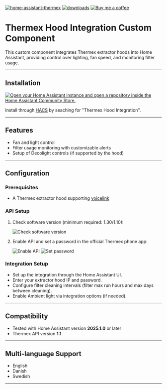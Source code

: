 [![home-assistant-thermex](https://img.shields.io/github/release/hsk-dk/home-assistant-thermex/all.svg?style=plastic&label=Current%20release)](https://github.com/hsk-dk/home-assistant-thermex) [![downloads](https://img.shields.io/github/downloads/hsk-dk/home-assistant-thermex/total?style=plastic&label=Total%20downloads)](https://github.com/hsk-dk/home-assistant-thermex) [![Buy me a coffee](https://img.shields.io/static/v1?label=Buy%20me%20a%20coffee&message=and%20say%20thanks&color=orange&logo=buymeacoffee&logoColor=white&style=plastic)](https://www.buymeacoffee.com/hskdk)

# Thermex Hood Integration Custom Component

This custom component integrates Thermex extractor hoods into Home Assistant, providing control over lighting, fan speed, and monitoring filter usage.

---

## Installation
[![Open your Home Assistant instance and open a repository inside the Home Assistant Community Store.](https://my.home-assistant.io/badges/hacs_repository.svg)](https://my.home-assistant.io/redirect/hacs_repository/?owner=hsk-dk&repository=home-assistant-thermex)

Install through [HACS](https://hacs.xyz/) by seaching for "Thermex Hood Integration".

---

## Features

- Fan and light control
- Filter usage monitoring with customizable alerts
- Setup of Decolight controls (if supported by the hood)

---

## Configuration

### Prerequisites

- A Thermex extractor hood supporting [voicelink](https://thermex.eu/advice-and-guidance/all-options/voicelink)

### API Setup

1. Check software version (minimum required: 1.30/1.10):

   ![Check software version](https://github.com/user-attachments/assets/d5a0f1ad-e006-4d50-9a16-9d79af83f132)

2. Enable API and set a password in the official Thermex phone app:

   ![Enable API](https://github.com/user-attachments/assets/c80412a1-1f13-4f23-b347-01a2cd9c2202)
   ![Set password](https://github.com/user-attachments/assets/2bc877bb-490f-4272-afdf-2f059b35dd1c)

### Integration Setup

- Set up the integration through the Home Assistant UI.
- Enter your extractor hood IP and password.
- Configure filter cleaning intervals (filter max run hours and max days between cleaning).
- Enable Ambient light via integration options (if needed).

---

## Compatibility

- Tested with Home Assistant version **2025.1.0** or later
- Thermex API version **1.1**

---

## Multi-language Support

- English
- Danish
- Swedish

---
